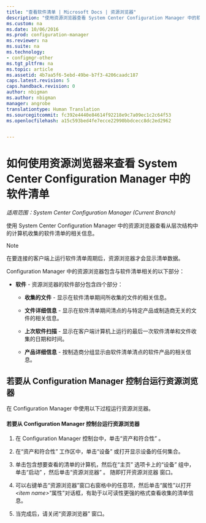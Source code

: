 ```yaml
---
title: "查看软件清单 | Microsoft Docs | 资源浏览器"
description: "使用资源浏览器查看 System Center Configuration Manager 中的软件清单。"
ms.custom: na
ms.date: 10/06/2016
ms.prod: configuration-manager
ms.reviewer: na
ms.suite: na
ms.technology:
- configmgr-other
ms.tgt_pltfrm: na
ms.topic: article
ms.assetid: 4b7aa5f6-5ebd-49be-b7f3-4206caadc187
caps.latest.revision: 5
caps.handback.revision: 0
author: nbigman
ms.author: nbigman
manager: angrobe
translationtype: Human Translation
ms.sourcegitcommit: fc392e4440e84614f92218e9c7a09ec1c2c64f53
ms.openlocfilehash: a15c593bed4fe7ecce22990bbdcecc8dc2ed2962


---
```

# <a name="how-to-use-resource-explorer-to-view-software-inventory-in-system-center-configuration-manager"></a>如何使用资源浏览器来查看 System Center Configuration Manager 中的软件清单

*适用范围：System Center Configuration Manager (Current Branch)*

使用 System Center Configuration Manager 中的资源浏览器查看从层次结构中的计算机收集的软件清单的相关信息。  

> [!NOTE]  
>  在要连接的客户端上运行软件清单周期后，资源浏览器才会显示清单数据。  

 Configuration Manager 中的资源浏览器包含与软件清单相关的以下部分：  

-   **软件** - 资源浏览器的软件部分包含四个部分：  

    -   **收集的文件** - 显示在软件清单期间所收集的文件的相关信息。  

    -   **文件详细信息** - 显示在软件清单期间清点的与特定产品或制造商无关的文件的相关信息。  

    -   **上次软件扫描** - 显示在客户端计算机上运行的最后一次软件清单和文件收集的日期和时间。  

    -   **产品详细信息** - 按制造商分组显示由软件清单清点的软件产品的相关信息。  

## <a name="to-run-resource-explorer-from-the-configuration-manager-console"></a>若要从 Configuration Manager 控制台运行资源浏览器  
 在 Configuration Manager 中使用以下过程运行资源浏览器。  

#### <a name="to-run-resource-explorer-from-the-configuration-manager-console"></a>若要从 Configuration Manager 控制台运行资源浏览器  

1.  在 Configuration Manager 控制台中，单击“资产和符合性” 。  

2.  在“资产和符合性”  工作区中，单击“设备”  或打开显示设备的任何集合。  

3.  单击包含想要查看的清单的计算机，然后在“主页”  选项卡上的“设备”  组中，单击“启动”  ，然后单击“资源浏览器” 。 随即打开资源浏览器  窗口。  

4.  可以右键单击“资源浏览器”窗口右窗格中的任意项，然后单击“属性”以打开 *<item name\>*“属性”对话框，有助于以可读性更强的格式查看收集的清单信息。  

5.  当完成后，请关闭“资源浏览器”  窗口。  



<!--HONumber=Dec16_HO3-->


